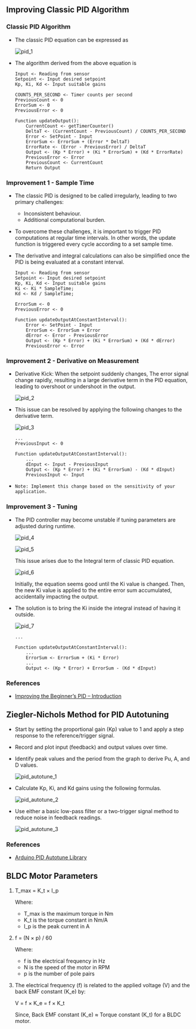## Improving Classic PID Algorithm

### Classic PID Algorithm

- The classic PID equation can be expressed as

    ![pid_1](assets/pid_1.png)

- The algorithm derived from the above equation is

    ```
    Input <- Reading from sensor
    Setpoint <- Input desired setpoint
    Kp, Ki, Kd <- Input suitable gains

    COUNTS_PER_SECOND <- Timer counts per second
    PreviousCount <- 0
    ErrorSum <- 0
    PreviousError <- 0

    Function updateOutput():
        CurrentCount <- getTimerCounter()
        DeltaT <- (CurrentCount - PreviousCount) / COUNTS_PER_SECOND
        Error <- SetPoint - Input
        ErrorSum <- ErrorSum + (Error * DeltaT)
        ErrorRate <- (Error - PreviousError) / DeltaT
        Output <- (Kp * Error) + (Ki * ErrorSum) + (Kd * ErrorRate)
        PreviousError <- Error
        PreviousCount <- CurrentCount
        Return Output
    ```

### Improvement 1 - Sample Time

- The classic PID is designed to be called irregularly, leading to two primary challenges:
    - Inconsistent behaviour.
    - Additional computational burden.

- To overcome these challenges, it is important to trigger PID computations at regular time intervals. In other words, the update function is triggered every cycle according to a set sample time.

- The derivative and integral calculations can also be simplified once the PID is being evaluated at a constant interval.

    ```
    Input <- Reading from sensor
    Setpoint <- Input desired setpoint
    Kp, Ki, Kd <- Input suitable gains
    Ki <- Ki * SampleTime;
    Kd <- Kd / SampleTime;

    ErrorSum <- 0
    PreviousError <- 0

    Function updateOutputAtConstantInterval():
        Error <- SetPoint - Input
        ErrorSum <- ErrorSum + Error
        dError <- Error - PreviousError
        Output <- (Kp * Error) + (Ki * ErrorSum) + (Kd * dError)
        PreviousError <- Error
    ```

### Improvement 2 - Derivative on Measurement

- Derivative Kick: When the setpoint suddenly changes, The error signal change rapidly, resulting in a large derivative term in the PID equation, leading to overshoot or undershoot in the output.

    ![pid_2](assets/pid_2.png)

- This issue can be resolved by applying the following changes to the derivative term.

    ![pid_3](assets/pid_3.png)

    ```
    ...
    PreviousInput <- 0
    
    Function updateOutputAtConstantInterval():
        ...
        dInput <- Input - PreviousInput
        Output <- (Kp * Error) + (Ki * ErrorSum) - (Kd * dInput)
        PreviousInput <- Input
    ```

- `Note: Implement this change based on the sensitivity of your application.`

### Improvement 3 - Tuning

- The PID controller may become unstable if tuning parameters are adjusted during runtime.

    ![pid_4](assets/pid_4.png)

    ![pid_5](assets/pid_5.png)

    This issue arises due to the Integral term of classic PID equation.

    ![pid_6](assets/pid_6.png)

    Initially, the equation seems good until the Ki value is changed. Then, the new Ki value is applied to the entire error sum accumulated, accidentally impacting the output.

- The solution is to bring the Ki inside the integral instead of having it outside.

    ![pid_7](assets/pid_7.png)

    ```
    ...
    
    Function updateOutputAtConstantInterval():
        ...
        ErrorSum <- ErrorSum + (Ki * Error)
        ...
        Output <- (Kp * Error) + ErrorSum - (Kd * dInput)
    ```

### References

- [Improving the Beginner’s PID – Introduction](http://brettbeauregard.com/blog/2011/04/improving-the-beginners-pid-introduction/)

## Ziegler-Nichols Method for PID Autotuning

- Start by setting the proportional gain (Kp) value to 1 and apply a step response to the reference/trigger signal.

- Record and plot input (feedback) and output values over time.

- Identify peak values and the period from the graph to derive Pu, A, and D values.

    ![pid_autotune_1](assets/pid_autotune_1.png)

- Calculate Kp, Ki, and Kd gains using the following formulas.

    ![pid_autotune_2](assets/pid_autotune_2.png)

- Use either a basic low-pass filter or a two-trigger signal method to reduce noise in feedback readings.

    ![pid_autotune_3](assets/pid_autotune_3.png)

### References

- [Arduino PID Autotune Library](http://brettbeauregard.com/blog/2012/01/arduino-pid-autotune-library/)

## BLDC Motor Parameters

1. T_max = K_t × I_p

    Where:
    - T_max is the maximum torque in Nm
    - K_t is the torque constant in Nm/A
    - I_p is the peak current in A

2. f = (N × p) / 60

    Where:
    - f is the electrical frequency in Hz
    - N is the speed of the motor in RPM
    - p is the number of pole pairs

3. The electrical frequency (f) is related to the applied voltage (V) and the back EMF constant (K_e) by:

    V = f × K_e = f × K_t

    Since, Back EMF constant (K_e) ≈ Torque constant (K_t) for a BLDC motor.
